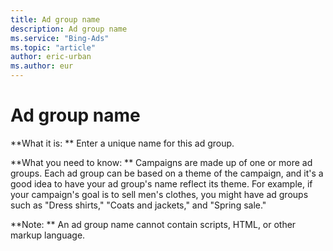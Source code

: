 ```yaml
---
title: Ad group name
description: Ad group name
ms.service: "Bing-Ads"
ms.topic: "article"
author: eric-urban
ms.author: eur
---
```


# Ad group name

**What it is: **       Enter a unique name for this ad group.

**What you need to know: **	   Campaigns are made up of one or more ad groups. Each ad group can be based on a theme of the campaign, and it's a good idea to have your ad group's name reflect its theme. For example, if your campaign's goal is to sell men's clothes, you might have ad groups such as "Dress shirts," "Coats and jackets," and "Spring sale."

**Note: **	   An ad group name cannot contain scripts, HTML, or other markup language.


